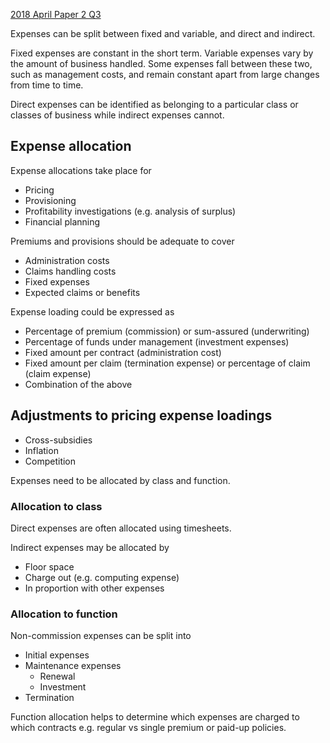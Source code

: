 [2018 April Paper 2 Q3](40-2018-04-02.md#3)

Expenses can be split between
fixed and variable, and
direct and indirect.

Fixed expenses are constant in the short term.
Variable expenses vary by the amount of business handled.
Some expenses fall between these two,
such as management costs,
and remain constant apart from large changes from time to time.

Direct expenses can be identified as belonging to a particular class or
classes of business while indirect expenses cannot.

## Expense allocation

Expense allocations take place for

- Pricing
- Provisioning
- Profitability investigations (e.g. analysis of surplus)
- Financial planning

Premiums and provisions should be adequate to cover

- Administration costs
- Claims handling costs
- Fixed expenses
- Expected claims or benefits

Expense loading could be expressed as

- Percentage of premium (commission) or sum-assured (underwriting)
- Percentage of funds under management (investment expenses)
- Fixed amount per contract (administration cost)
- Fixed amount per claim (termination expense) or percentage of claim
(claim expense)
- Combination of the above

## Adjustments to pricing expense loadings

- Cross-subsidies
- Inflation
- Competition

Expenses need to be allocated by class and function.

### Allocation to class

Direct expenses are often allocated using timesheets.

Indirect expenses may be allocated by

- Floor space
- Charge out (e.g. computing expense)
- In proportion with other expenses

### Allocation to function

Non-commission expenses can be split into

- Initial expenses
- Maintenance expenses
    - Renewal
    - Investment
- Termination

Function allocation helps to determine which expenses are charged to
which contracts e.g.
regular vs single premium or paid-up policies.
